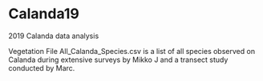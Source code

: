 # Calanda19
2019 Calanda data analysis



Vegetation
File All_Calanda_Species.csv is a list of all species observed on Calanda during extensive surveys by Mikko J and a transect study conducted by Marc. 